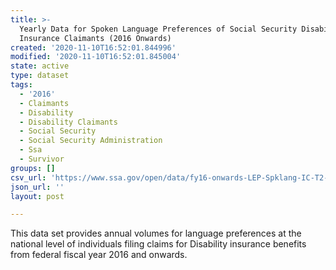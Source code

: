 ```yaml
---
title: >-
  Yearly Data for Spoken Language Preferences of Social Security Disability
  Insurance Claimants (2016 Onwards)
created: '2020-11-10T16:52:01.844996'
modified: '2020-11-10T16:52:01.845004'
state: active
type: dataset
tags:
  - '2016'
  - Claimants
  - Disability
  - Disability Claimants
  - Social Security
  - Social Security Administration
  - Ssa
  - Survivor
groups: []
csv_url: 'https://www.ssa.gov/open/data/fy16-onwards-LEP-Spklang-IC-T2-Dib-Yrly.csv'
json_url: ''
layout: post

---
```

This data set provides annual volumes for language preferences at the national level of individuals filing claims for Disability insurance benefits from federal fiscal year 2016 and onwards. 
